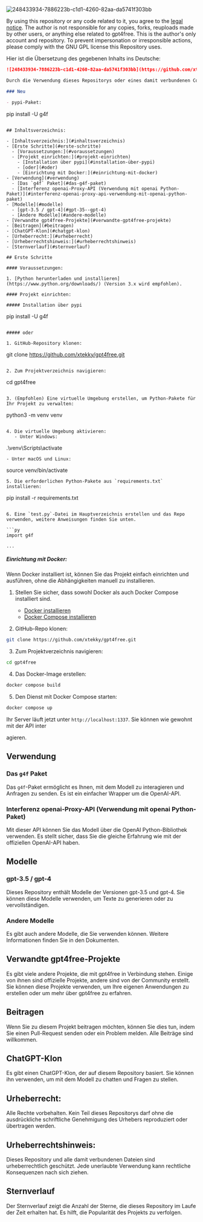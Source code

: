 ![248433934-7886223b-c1d1-4260-82aa-da5741f303bb](https://github.com/xtekky/gpt4free/assets/98614666/ea012c87-76e0-496a-8ac4-e2de090cc6c9)

By using this repository or any code related to it, you agree to the [legal notice](./LEGAL_NOTICE.md). The author is not responsible for any copies, forks, reuploads made by other users, or anything else related to gpt4free. This is the author's only account and repository. To prevent impersonation or irresponsible actions, please comply with the GNU GPL license this Repository uses.

Hier ist die Übersetzung des gegebenen Inhalts ins Deutsche:

```markdown
![248433934-7886223b-c1d1-4260-82aa-da5741f303bb](https://github.com/xtekky/gpt4free/assets/98614666/ea012c87-76e0-496a-8ac4-e2de090cc6c9)

Durch die Verwendung dieses Repositorys oder eines damit verbundenen Codes stimmen Sie dem [rechtlichen Hinweis](./LEGAL_NOTICE.md) zu. Der Autor ist nicht verantwortlich für Kopien, Forks, erneute Uploads, die von anderen Benutzern gemacht wurden, oder für alles andere, was mit gpt4free zu tun hat. Dies ist das einzige Konto und Repository des Autors. Um Nachahmung oder unverantwortliches Handeln zu verhindern, halten Sie sich bitte an die GNU GPL-Lizenz, die dieses Repository verwendet.

### Neu

- pypi-Paket:

```
pip install -U g4f
```

## Inhaltsverzeichnis:

- [Inhaltsverzeichnis:](#inhaltsverzeichnis)
- [Erste Schritte](#erste-schritte)
  - [Voraussetzungen:](#voraussetzungen)
  - [Projekt einrichten:](#projekt-einrichten)
    - [Installation über pypi](#installation-über-pypi)
    - [oder](#oder)
    - [Einrichtung mit Docker:](#einrichtung-mit-docker)
- [Verwendung](#verwendung)
  - [Das `g4f` Paket](#das-g4f-paket)
  - [Interferenz openai-Proxy-API (Verwendung mit openai Python-Paket)](#interferenz-openai-proxy-api-verwendung-mit-openai-python-paket)
- [Modelle](#modelle)
  - [gpt-3.5 / gpt-4](#gpt-35--gpt-4)
  - [Andere Modelle](#andere-modelle)
- [Verwandte gpt4free-Projekte](#verwandte-gpt4free-projekte)
- [Beitragen](#beitragen)
- [ChatGPT-Klon](#chatgpt-klon)
- [Urheberrecht:](#urheberrecht)
- [Urheberrechtshinweis:](#urheberrechtshinweis)
- [Sternverlauf](#sternverlauf)

## Erste Schritte

#### Voraussetzungen:

1. [Python herunterladen und installieren](https://www.python.org/downloads/) (Version 3.x wird empfohlen).

#### Projekt einrichten:

##### Installation über pypi

```
pip install -U g4f
```

##### oder

1. GitHub-Repository klonen:

```
git clone https://github.com/xtekky/gpt4free.git
```

2. Zum Projektverzeichnis navigieren:

```
cd gpt4free
```

3. (Empfohlen) Eine virtuelle Umgebung erstellen, um Python-Pakete für Ihr Projekt zu verwalten:

```
python3 -m venv venv
```

4. Die virtuelle Umgebung aktivieren:
   - Unter Windows:
   ```
   .\venv\Scripts\activate
   ```
   - Unter macOS und Linux:
   ```
   source venv/bin/activate
   ```
5. Die erforderlichen Python-Pakete aus `requirements.txt` installieren:

```
pip install -r requirements.txt
```

6. Eine `test.py`-Datei im Hauptverzeichnis erstellen und das Repo verwenden, weitere Anweisungen finden Sie unten.

```py
import g4f

...
```

##### Einrichtung mit Docker:

Wenn Docker installiert ist, können Sie das Projekt einfach einrichten und ausführen, ohne die Abhängigkeiten manuell zu installieren.

1. Stellen Sie sicher, dass sowohl Docker als auch Docker Compose installiert sind.

   - [Docker installieren](https://docs.docker.com/get-docker/)
   - [Docker Compose installieren](https://docs.docker.com/compose/install/)

2. GitHub-Repo klonen:

```bash
git clone https://github.com/xtekky/gpt4free.git
```

3. Zum Projektverzeichnis navigieren:

```bash
cd gpt4free
```

4. Das Docker-Image erstellen:

```bash
docker compose build
```

5. Den Dienst mit Docker Compose starten:

```bash
docker compose up
```

Ihr Server läuft jetzt unter `http://localhost:1337`. Sie können wie gewohnt mit der API inter

agieren.

## Verwendung

### Das `g4f` Paket

Das `g4f`-Paket ermöglicht es Ihnen, mit dem Modell zu interagieren und Anfragen zu senden. Es ist ein einfacher Wrapper um die OpenAI-API.

### Interferenz openai-Proxy-API (Verwendung mit openai Python-Paket)

Mit dieser API können Sie das Modell über die OpenAI Python-Bibliothek verwenden. Es stellt sicher, dass Sie die gleiche Erfahrung wie mit der offiziellen OpenAI-API haben.

## Modelle

### gpt-3.5 / gpt-4

Dieses Repository enthält Modelle der Versionen gpt-3.5 und gpt-4. Sie können diese Modelle verwenden, um Texte zu generieren oder zu vervollständigen.

### Andere Modelle

Es gibt auch andere Modelle, die Sie verwenden können. Weitere Informationen finden Sie in den Dokumenten.

## Verwandte gpt4free-Projekte

Es gibt viele andere Projekte, die mit gpt4free in Verbindung stehen. Einige von ihnen sind offizielle Projekte, andere sind von der Community erstellt. Sie können diese Projekte verwenden, um Ihre eigenen Anwendungen zu erstellen oder um mehr über gpt4free zu erfahren.

## Beitragen

Wenn Sie zu diesem Projekt beitragen möchten, können Sie dies tun, indem Sie einen Pull-Request senden oder ein Problem melden. Alle Beiträge sind willkommen.

## ChatGPT-Klon

Es gibt einen ChatGPT-Klon, der auf diesem Repository basiert. Sie können ihn verwenden, um mit dem Modell zu chatten und Fragen zu stellen.

## Urheberrecht:

Alle Rechte vorbehalten. Kein Teil dieses Repositorys darf ohne die ausdrückliche schriftliche Genehmigung des Urhebers reproduziert oder übertragen werden.

## Urheberrechtshinweis:

Dieses Repository und alle damit verbundenen Dateien sind urheberrechtlich geschützt. Jede unerlaubte Verwendung kann rechtliche Konsequenzen nach sich ziehen.

## Sternverlauf

Der Sternverlauf zeigt die Anzahl der Sterne, die dieses Repository im Laufe der Zeit erhalten hat. Es hilft, die Popularität des Projekts zu verfolgen.
```

